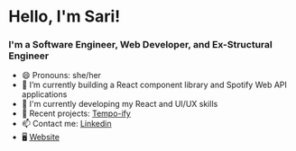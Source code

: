 # Hello, I'm Sari!
### I'm a Software Engineer, Web Developer, and Ex-Structural Engineer

- 😄 Pronouns: she/her
- 🔭 I’m currently building a React component library and Spotify Web API applications
- 🌱 I'm currently developing my React and UI/UX skills
- 👀 Recent projects: [Tempo-ify](https://tempo-ify.herokuapp.com/)
- 📫 Contact me: [Linkedin](https://www.linkedin.com/in/sarikwee/)
- 🖥 [Website](https://sarikwee.herokuapp.com/)

<!--
**sarikwee/sarikwee** is a ✨ _special_ ✨ repository because its `README.md` (this file) appears on your GitHub profile.

Here are some ideas to get you started:

- 🔭 I’m currently working on ...
- 🌱 I’m currently learning ...
- 👯 I’m looking to collaborate on ...
- 🤔 I’m looking for help with ...
- 💬 Ask me about ...
- 📫 How to reach me: ...
- 😄 Pronouns: ...
- ⚡ Fun fact: ...
-->
